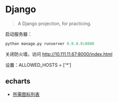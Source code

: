 Django
=====
> A Django projection, for practicing.

启动服务器：
```python
python manage.py runserver 0.0.0.0:8000
```

关闭防火墙，访问 http://10.111.11.67:8000/index.html

设置：ALLOWED_HOSTS = ['*']

## echarts
* [所需图标列表](https://github.com/ecomfe/echarts/blob/master/index.js)

